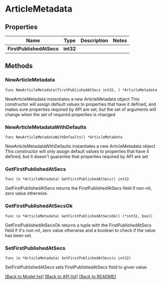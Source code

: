 # ArticleMetadata

## Properties

Name | Type | Description | Notes
------------ | ------------- | ------------- | -------------
**FirstPublishedAtSecs** | **int32** |  | 

## Methods

### NewArticleMetadata

`func NewArticleMetadata(firstPublishedAtSecs int32, ) *ArticleMetadata`

NewArticleMetadata instantiates a new ArticleMetadata object
This constructor will assign default values to properties that have it defined,
and makes sure properties required by API are set, but the set of arguments
will change when the set of required properties is changed

### NewArticleMetadataWithDefaults

`func NewArticleMetadataWithDefaults() *ArticleMetadata`

NewArticleMetadataWithDefaults instantiates a new ArticleMetadata object
This constructor will only assign default values to properties that have it defined,
but it doesn't guarantee that properties required by API are set

### GetFirstPublishedAtSecs

`func (o *ArticleMetadata) GetFirstPublishedAtSecs() int32`

GetFirstPublishedAtSecs returns the FirstPublishedAtSecs field if non-nil, zero value otherwise.

### GetFirstPublishedAtSecsOk

`func (o *ArticleMetadata) GetFirstPublishedAtSecsOk() (*int32, bool)`

GetFirstPublishedAtSecsOk returns a tuple with the FirstPublishedAtSecs field if it's non-nil, zero value otherwise
and a boolean to check if the value has been set.

### SetFirstPublishedAtSecs

`func (o *ArticleMetadata) SetFirstPublishedAtSecs(v int32)`

SetFirstPublishedAtSecs sets FirstPublishedAtSecs field to given value.



[[Back to Model list]](../README.md#documentation-for-models) [[Back to API list]](../README.md#documentation-for-api-endpoints) [[Back to README]](../README.md)


